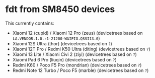 # fdt from SM8450 devices

This currently contains:

* Xiaomi 12 (cupid) / Xiaomi 12 Pro (zeus) (devicetrees based on `LA.VENDOR.1.0.r1-21200-WAIPIO.QSSI13.0`)
* Xiaomi 12S Ultra (thor) (devicetrees based on `?`)
* Xiaomi 12T Pro / Redmi K50 Ultra (diting) (devicetrees based on `?`)
* Xiaomi 13 Lite / Xiaomi Civi 2 (ziyi) (devicetrees based on `?`)
* Xiaomi Pad 6 Pro (liuqin) (devicetrees based on `?`)
* Redmi K60 / Poco F5 Pro (mondrian) (devicetrees based on `?`)
* Redmi Note 12 Turbo / Poco F5 (marble) (devicetrees based on `?`)
